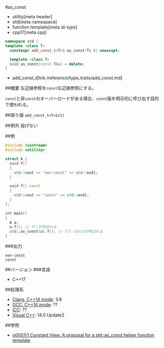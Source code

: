 #as_const
* utility[meta header]
* std[meta namespace]
* function template[meta id-type]
* cpp17[meta cpp]

```cpp
namespace std {
template <class T>
  constexpr add_const_t<T>& as_const(T& t) noexcept;

  template <class T>
  void as_const(const T&&) = delete;
}
```
* add_const_t[link /reference/type_traits/add_const.md]

##概要
左辺値参照を`const`左辺値参照にする。

`const`と非`const`のオーバーロードがある場合、`const`版を明示的に呼び出す目的で使われる。

##戻り値
`add_const_t<T>&(t)`

##例外
投げない

##例
```cpp
#include <iostream>
#include <utility>

struct A {
  void f()
  {
    std::cout << "non-const" << std::endl;
  }

  void f() const
  {
    std::cout << "const" << std::endl;
  }
};

int main()
{
  A a;
  a.f(); // f()が呼ばれる
  std::as_const(a).f(); // f() constが呼ばれる
}
```

###出力
```
non-const
const
```

##バージョン
###言語
- C++17

##処理系
- [Clang, C++14 mode](/implementation.md#clang): 3.8
- [GCC, C++14 mode](/implementation.md#gcc): ??
- [ICC](/implementation.md#icc): ??
- [Visual C++](/implementation.md#visual_cpp): 14.0 Update2


##参照
- [p0007r1 Constant View: A proposal for a std::as_const helper function template](http://open-std.org/JTC1/SC22/WG21/docs/papers/2015/p0007r1.html)

